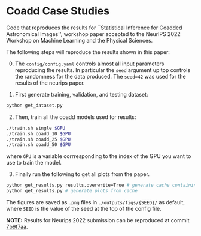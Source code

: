# Coadd Case Studies

Code that reproduces the results for ``Statistical Inference for Coadded Astronomical Images'', 
workshop paper accepted to the NeurIPS 2022 Workshop on Machine Learning and the Physical Sciences.

The following steps will reproduce the results shown in this paper: 

0. The `config/config.yaml` controls almost all input parameters reproducing the results. In particular the `seed` argument
up top controls the randomness for the data produced. The `seed=42` was used for the results of the neurips paper.

1. First generate training, validation, and testing dataset: 

```bash
python get_dataset.py
```

2. Then, train all the coadd models used for results:

```bash
./train.sh single $GPU
./train.sh coadd_10 $GPU
./train.sh coadd_25 $GPU
./train.sh coadd_50 $GPU
```

where `GPU` is a variable corrresponding to the index of the GPU you want to use to train the model.

3. Finally run the following to get all plots from the paper.

```bash
python get_results.py results.overwrite=True # generate cache containing results to plot
python get_results.py # generate plots from cache
```

The figures are saved as `.png` files in `./outputs/figs/{SEED}/` as default, where `SEED` is the value
of the seed at the top of the config file.

**NOTE:** Results for Neurips 2022 submission can be reproduced at commit [7b9f7aa](https://github.com/prob-ml/bliss/commit/7b9f7aaabd88b512e4d42432166a8ce319329bd9).
